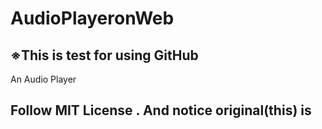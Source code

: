# AudioPlayeronWeb

## ※This is test for using GitHub

An Audio Player

## Follow MIT License . And notice original(this) is 
